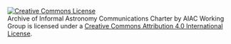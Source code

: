 <a rel="license" href="http://creativecommons.org/licenses/by/4.0/"><img alt="Creative Commons License" style="border-width:0" src="https://i.creativecommons.org/l/by/4.0/80x15.png" /></a><br /><span xmlns:dct="http://purl.org/dc/terms/" href="http://purl.org/dc/dcmitype/Text" property="dct:title" rel="dct:type">Archive of Informal Astronomy Communications Charter</span> by <span xmlns:cc="http://creativecommons.org/ns#" property="cc:attributionName">AIAC Working Group</span> is licensed under a <a rel="license" href="http://creativecommons.org/licenses/by/4.0/">Creative Commons Attribution 4.0 International License</a>.
